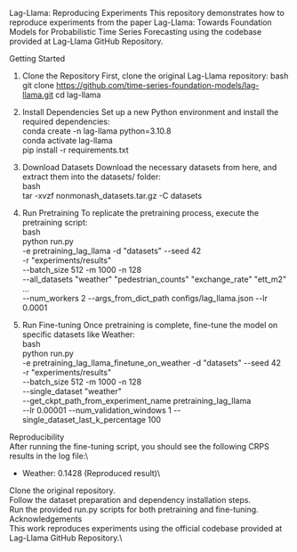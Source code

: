 Lag-Llama: Reproducing Experiments 
This repository demonstrates how to reproduce experiments from the paper Lag-Llama: Towards Foundation Models for Probabilistic Time Series Forecasting using the codebase provided at Lag-Llama GitHub Repository. 

Getting Started

1. Clone the Repository 
First, clone the original Lag-Llama repository:
bash
git clone https://github.com/time-series-foundation-models/lag-llama.git
cd lag-llama

2. Install Dependencies
Set up a new Python environment and install the required dependencies:\
conda create -n lag-llama python=3.10.8\
conda activate lag-llama\
pip install -r requirements.txt

4. Download Datasets
Download the necessary datasets from here, and extract them into the datasets/ folder:\
bash\
tar -xvzf nonmonash_datasets.tar.gz -C datasets

5. Run Pretraining
To replicate the pretraining process, execute the pretraining script:\
bash\
python run.py \
    -e pretraining_lag_llama -d "datasets" --seed 42 \
    -r "experiments/results" \
    --batch_size 512 -m 1000 -n 128 \
    --all_datasets "weather" "pedestrian_counts" "exchange_rate" "ett_m2" ... \
    --num_workers 2 --args_from_dict_path configs/lag_llama.json --lr 0.0001
   
6. Run Fine-tuning
Once pretraining is complete, fine-tune the model on specific datasets like Weather:\
bash\
python run.py \
    -e pretraining_lag_llama_finetune_on_weather -d "datasets" --seed 42 \
    -r "experiments/results" \
    --batch_size 512 -m 1000 -n 128 \
    --single_dataset "weather" \
    --get_ckpt_path_from_experiment_name pretraining_lag_llama \
    --lr 0.00001 --num_validation_windows 1 --single_dataset_last_k_percentage 100
   
Reproducibility\
After running the fine-tuning script, you should see the following CRPS results in the log file:\
- Weather: 0.1428 (Reproduced result)\
  
Clone the original repository.\
Follow the dataset preparation and dependency installation steps.\
Run the provided run.py scripts for both pretraining and fine-tuning.\
Acknowledgements\
This work reproduces experiments using the official codebase provided at Lag-Llama GitHub Repository.\
